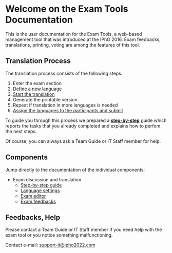 # Welcome on the Exam Tools Documentation


This is the user documentation for the Exam Tools, a web-based management tool that was introduced at the IPhO 2016. Exam feedbacks, translations, printing, voting are among the features of this tool.


## Translation Process

The translation process consists of the following steps:

1. Enter the exam section
1. [Define a new language](language_settings.md)
1. [Start the translation](exam_editor.md)
1. Generate the printable version
1. Repeat if translation in more languages is needed
1. [Assign the languages to the participants and submit](assign_exams.md)

To guide you through this process we prepared a [**step-by-step**](step_by_step.md) guide which reports the tasks that you already completed and explains how to perfom the next steps.

Of course, you can always ask a Team Guide or IT Staff member for help.

## Components

Jump directly to the documentation of the individual components:

* Exam discussion and translation
    * [Step-by-step guide](step_by_step.md)
    * [Language settings](language_settings.md)
    * [Exam editor](exam_editor.md)
    * [Exam feedbacks](exam_feedbacks.md)


## Feedbacks, Help

Please contact a Team Guide or IT Staff member if you need help with the exam tool or you notice something malfunctioning.

Contact e-mail: [support-it@ipho2022.com](mailto:support-it@ipho2022.com)
